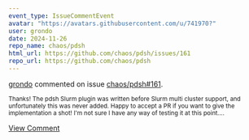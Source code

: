 ```yaml
---
event_type: IssueCommentEvent
avatar: "https://avatars.githubusercontent.com/u/741970?"
user: grondo
date: 2024-11-26
repo_name: chaos/pdsh
html_url: https://github.com/chaos/pdsh/issues/161
repo_url: https://github.com/chaos/pdsh
---
```


<a href='https://github.com/grondo' target='_blank'>grondo</a> commented on issue <a href='https://github.com/chaos/pdsh/issues/161' target='_blank'>chaos/pdsh#161</a>.

<small>Thanks! The pdsh Slurm plugin was written before Slurm multi cluster support, and unfortunately this was never added. Happy to accept a PR if you want to give the implementation a shot! I'm not sure I have any way of testing it at this point....</small>

<a href='https://github.com/chaos/pdsh/issues/161' target='_blank'>View Comment</a>